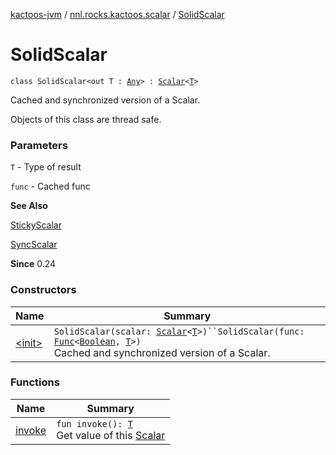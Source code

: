 [kactoos-jvm](../../index.md) / [nnl.rocks.kactoos.scalar](../index.md) / [SolidScalar](./index.md)

# SolidScalar

`class SolidScalar<out T : `[`Any`](https://kotlinlang.org/api/latest/jvm/stdlib/kotlin/-any/index.html)`> : `[`Scalar`](../../nnl.rocks.kactoos/-scalar/index.md)`<`[`T`](index.md#T)`>`

Cached and synchronized version of a Scalar.

Objects of this class are thread safe.

### Parameters

`T` - Type of result

`func` - Cached func

**See Also**

[StickyScalar](../-sticky-scalar/index.md)

[SyncScalar](../-sync-scalar/index.md)

**Since**
0.24

### Constructors

| Name | Summary |
|---|---|
| [&lt;init&gt;](-init-.md) | `SolidScalar(scalar: `[`Scalar`](../../nnl.rocks.kactoos/-scalar/index.md)`<`[`T`](index.md#T)`>)``SolidScalar(func: `[`Func`](../../nnl.rocks.kactoos/-func/index.md)`<`[`Boolean`](https://kotlinlang.org/api/latest/jvm/stdlib/kotlin/-boolean/index.html)`, `[`T`](index.md#T)`>)`<br>Cached and synchronized version of a Scalar. |

### Functions

| Name | Summary |
|---|---|
| [invoke](invoke.md) | `fun invoke(): `[`T`](index.md#T)<br>Get value of this [Scalar](../../nnl.rocks.kactoos/-scalar/index.md) |
